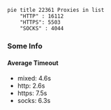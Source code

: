 
```mermaid
pie title 22361 Proxies in list
    "HTTP" : 16112
    "HTTPS": 5503
    "SOCKS" : 4044
```

### Some Info
#### Average Timeout

- mixed: 4.6s
- http: 2.6s
- https: 7.5s
- socks: 6.3s